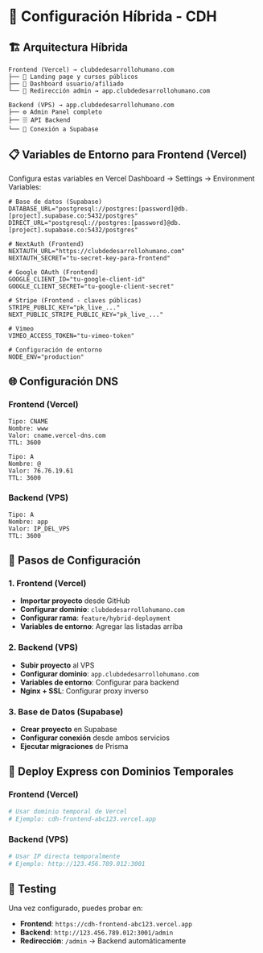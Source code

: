 # 🚀 Configuración Híbrida - CDH

## 🏗️ Arquitectura Híbrida

```
Frontend (Vercel) → clubdedesarrollohumano.com
├── 🎨 Landing page y cursos públicos
├── 👤 Dashboard usuario/afiliado
└── 🔗 Redirección admin → app.clubdedesarrollohumano.com

Backend (VPS) → app.clubdedesarrollohumano.com
├── ⚙️ Admin Panel completo
├── 🗄️ API Backend
└── 🔗 Conexión a Supabase
```

## 📋 Variables de Entorno para Frontend (Vercel)

Configura estas variables en Vercel Dashboard → Settings → Environment Variables:

```env
# Base de datos (Supabase)
DATABASE_URL="postgresql://postgres:[password]@db.[project].supabase.co:5432/postgres"
DIRECT_URL="postgresql://postgres:[password]@db.[project].supabase.co:5432/postgres"

# NextAuth (Frontend)
NEXTAUTH_URL="https://clubdedesarrollohumano.com"
NEXTAUTH_SECRET="tu-secret-key-para-frontend"

# Google OAuth (Frontend)
GOOGLE_CLIENT_ID="tu-google-client-id"
GOOGLE_CLIENT_SECRET="tu-google-client-secret"

# Stripe (Frontend - claves públicas)
STRIPE_PUBLIC_KEY="pk_live_..."
NEXT_PUBLIC_STRIPE_PUBLIC_KEY="pk_live_..."

# Vimeo
VIMEO_ACCESS_TOKEN="tu-vimeo-token"

# Configuración de entorno
NODE_ENV="production"
```

## 🌐 Configuración DNS

### Frontend (Vercel)
```
Tipo: CNAME
Nombre: www
Valor: cname.vercel-dns.com
TTL: 3600

Tipo: A
Nombre: @
Valor: 76.76.19.61
TTL: 3600
```

### Backend (VPS)
```
Tipo: A
Nombre: app
Valor: IP_DEL_VPS
TTL: 3600
```

## 📝 Pasos de Configuración

### 1. Frontend (Vercel)
- **Importar proyecto** desde GitHub
- **Configurar dominio**: `clubdedesarrollohumano.com`
- **Configurar rama**: `feature/hybrid-deployment`
- **Variables de entorno**: Agregar las listadas arriba

### 2. Backend (VPS)
- **Subir proyecto** al VPS
- **Configurar dominio**: `app.clubdedesarrollohumano.com`
- **Variables de entorno**: Configurar para backend
- **Nginx + SSL**: Configurar proxy inverso

### 3. Base de Datos (Supabase)
- **Crear proyecto** en Supabase
- **Configurar conexión** desde ambos servicios
- **Ejecutar migraciones** de Prisma

## 🚀 Deploy Express con Dominios Temporales

### Frontend (Vercel)
```bash
# Usar dominio temporal de Vercel
# Ejemplo: cdh-frontend-abc123.vercel.app
```

### Backend (VPS)
```bash
# Usar IP directa temporalmente
# Ejemplo: http://123.456.789.012:3001
```

## 🧪 Testing

Una vez configurado, puedes probar en:
- **Frontend**: `https://cdh-frontend-abc123.vercel.app`
- **Backend**: `http://123.456.789.012:3001/admin`
- **Redirección**: `/admin` → Backend automáticamente
